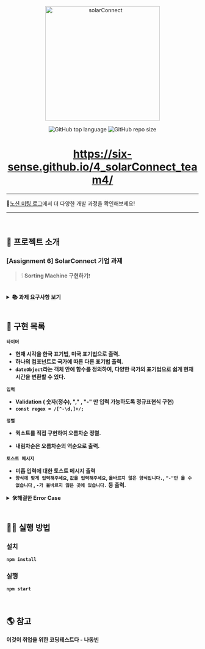  <p align='middle'>
 <a href='https://github.com/six-sense/4_solarConnect_team4'><img src='https://www.solarconnect.kr/assets/img/common/sc-logo.svg' width="300px;" alt="solarConnect" /></a></p>
 <p align='middle'><img alt="GitHub top language" src="https://img.shields.io/github/languages/top/six-sense/4_solarConnect_team4?color=blueviolet"> <img alt="GitHub repo size" src="https://img.shields.io/github/repo-size/six-sense/4_solarConnect_team4"> 
 <h1 align='middle'><a href='https://six-sense.github.io/4_solarConnect_team4/'>https://six-sense.github.io/4_solarConnect_team4/</a></h1>



---
🧐[노션 미팅 로그](https://www.notion.so/team4-65604469bf2d4197bb4dd81875a8e5f4)에서 더 다양한 개발 과정을 확인해보세요!

---

 <br/>

 ## 📌 프로젝트 소개

 ###  [Assignment 6]  SolarConnect 기업 과제
> ❕ **Sorting Machine 구현하기**❗

<br/>

<details>
     <summary><STRONG>
        📚 과제 요구사항 보기
         <STRONG></summary>
     <div markdown="1">
<h3>과제 요약</h3>
- 소팅 기능을 가진 서비스입니다.<br/>
- 숫자를 스트링으로 입력 받고, 버튼을 누르면 결과가 나타납니다.<br/>
<h3>과제 조건</h3>
1. 타이머<br/><br/>
- [1, 6. 타이머]는 재활용이 가능한 Component로 구성합니다.<br/>
- [1. 타이머]는 “ko-KR” 지역시간 표기법으로 나타냅니다. (예> 2021년 7월 20일 화요일)<br/>
- [6. 타이머]는 “en-US” 지역시간 표기법으로 나타냅니다. (예> Tuesday July 20, 2021)<br/>
- 한국 표준시를 기준으로 나타냅니다.<br/>
<br/>
2. 입력<br/><br/>
- 사용자의 입력을 받습니다.<br/>
- 입력 데이터의 형식은 “숫자,숫자,숫자…” 입니다. (예> 1,2,3,4)<br/>
- 잘못된 형식의 입력데이터는 예외처리하여 사용합니다.<br/>
<br/>
3. 시작<br/><br/>
- 사용자가 버튼을 누르면 소팅이 시작됩니다.<br/>
- [4. 결과 필드]에 바로 노출 되고 3초 후에 [5. 결과 필드]에 결과가 노출 됩니다.<br/>
<br/>
4. 결과<br/><br/>
- 결과 데이터의 형식은 “숫자, 숫자, 숫자…” 입니다. (예> 1, 2, 3, 4)<br/>
- [4. 결과 필드]에서는 오름차순 결과를 나타냅니다.<br/>
- [5. 결과 필드]에서는 내림차순 결과를 나타냅니다.<br/>
- 알고리즘은 소팅알고리즘을 사용하지 않고, 본인이 구현할 수 있는 정렬 방법으로 직접 구현합니다.<br/>
<br/>
5. 기타 조건<br/>
<br/>
- ReactJS로 구현합니다.<br/>
- 과제를 위한 추가적인 패키지 설치는 자유입니다.<br/>
- 레이아웃은 그림을 참고하되, UI 및 UX는 작성자 편의에 맞게 구현합니다.<br/>
- 상기 조건을 제외한 모든 부분들은 작성자 편의에 맞게 구현합니다.<br/>
<br/>
<h3>추가</h3>
- 과제 수행중에 참고했던 사이트가 있다면 README.md 파일에 출처를 기입합니다.<br/>
    - 예> 정렬알고리즘 : https://정렬알고리즘.co.kr<br/>
     </div>
      </details>

 <br/>

 ## 📑 구현 목록

 `타이머`

 - 현재 시각을 한국 표기법, 미국 표기법으로 출력.
 - 하나의 컴포넌트로 국가에 따른 다른 표기법 출력.
 - `dateObject`라는 객체 안에 함수를 정의하여, 다양한 국가의 표기법으로 쉽게 현재 시간을 변환할 수 있다.

 `입력`

 - Validation ( 숫자(정수), "," , "-" 만 입력 가능하도록 정규표현식 구현) 
 - `const regex = /[^-\d,]+/;`

 `정렬`

 - 퀵소트를 직접 구현하여 오름차순 정렬.

- 내림차순은 오름차순의 역순으로 출력.

`토스트 메시지`

- 미흡 입력에 대한 토스트 메시지 출력 
- `양식에 맞게 입력해주세요`, `값을 입력해주세요`, `올바르지 않은 양식입니다.`, `"-"만 올 수 없습니다` , `-가 올바르지 않은 곳에 있습니다.`  등 출력.



<details>
     <summary><STRONG>
        🛠해결한 Error Case
         <STRONG></summary>
     <div markdown="1">
		<code>1,3,45,5,1,3,34,5,2,23,1 1342345</code><br/>
        <code>1,1-1,1</code><br/>
         <code>1,--1,1</code><br/>
		<code>1,a,1</code><br/>
		<code>1,,1</code><br/>
		<code>1,11-,1</code><br/>
		<code>1,-,1</code><br/>
     </div>
      </details>

 <br/>

 ## 👨‍💻 실행 방법

 ### 설치

 `npm install`

 ### 실행

 `npm start`



 <br/>

## 🌎 참고

이것이 취업을 위한 코딩테스트다 - 나동빈



